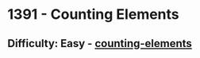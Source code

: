 <h1>1391 - Counting Elements</h1><h2>Difficulty: Easy - <a href="https://leetcode.com/problems/counting-elements/">counting-elements</a></h2>
